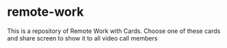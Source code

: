 # remote-work

This is a repository of Remote Work with Cards. Choose one of these cards and share screen to show it to all video call members
